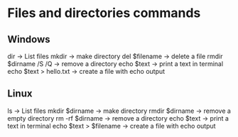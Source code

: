 # Files and directories commands

## Windows

dir                    -> List files
mkdir                  -> make directory
del $filename          -> delete a file
rmdir $dirname /S /Q   -> remove a directory
echo $text             -> print a text in terminal
echo $text > hello.txt -> create a file with echo output

## Linux 

ls                     -> List files
mkdir $dirname         -> make directory
rmdir $dirname         -> remove a empty directory
rm -rf $dirname        -> remove a directory
echo $text             -> print a text in terminal
echo $text > $filename -> create a file with echo output
